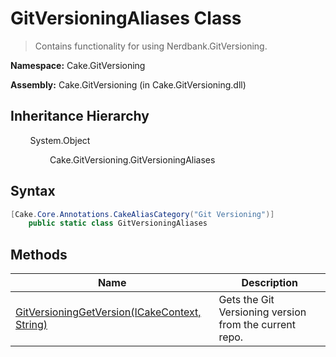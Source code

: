 # GitVersioningAliases Class
> Contains functionality for using Nerdbank.GitVersioning.

**Namespace:** Cake.GitVersioning

**Assembly:** Cake.GitVersioning (in Cake.GitVersioning.dll)
## Inheritance Hierarchy
&nbsp;&nbsp;&nbsp;&nbsp;&nbsp;&nbsp;&nbsp;&nbsp;System.Object

&nbsp;&nbsp;&nbsp;&nbsp;&nbsp;&nbsp;&nbsp;&nbsp;&nbsp;&nbsp;&nbsp;&nbsp;&nbsp;&nbsp;&nbsp;&nbsp;Cake.GitVersioning.GitVersioningAliases

## Syntax
~~~~csharp
[Cake.Core.Annotations.CakeAliasCategory("Git Versioning")]
	public static class GitVersioningAliases
~~~~
## Methods
|Name|Description|
|---|---|
|[GitVersioningGetVersion(ICakeContext, String)](/doc/Cake/GitVersioning/GitVersioningAliases/Methods/GitVersioningGetVersion_ICakeContext%2c%20String_.md)|Gets the Git Versioning version from the current repo.|
